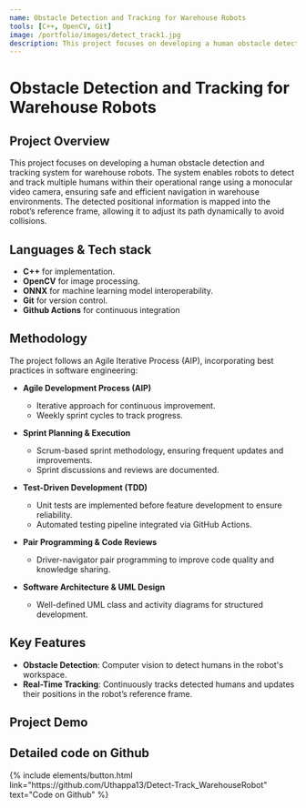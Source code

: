 ```yaml
---
name: Obstacle Detection and Tracking for Warehouse Robots
tools: [C++, OpenCV, Git]
image: /portfolio/images/detect_track1.jpg
description: This project focuses on developing a human obstacle detection and tracking system for warehouse robots.
---
```


# Obstacle Detection and Tracking for Warehouse Robots  

## Project Overview

This project focuses on developing a human obstacle detection and tracking system for warehouse robots. The system enables robots to detect and track multiple humans within their operational range using a monocular video camera, ensuring safe and efficient navigation in warehouse environments. The detected positional information is mapped into the robot’s reference frame, allowing it to adjust its path dynamically to avoid collisions.

## Languages & Tech stack

- **C++** for implementation.
- **OpenCV** for image processing.
- **ONNX** for machine learning model interoperability.
- **Git** for version control.
- **Github Actions** for continuous integration

## Methodology
The project follows an Agile Iterative Process (AIP), incorporating best practices in software engineering:

- **Agile Development Process (AIP)**
    - Iterative approach for continuous improvement.
    - Weekly sprint cycles to track progress.

- **Sprint Planning & Execution**
    - Scrum-based sprint methodology, ensuring frequent updates and improvements.
    - Sprint discussions and reviews are documented.

- **Test-Driven Development (TDD)**
    - Unit tests are implemented before feature development to ensure reliability.
    - Automated testing pipeline integrated via GitHub Actions.

- **Pair Programming & Code Reviews**
    - Driver-navigator pair programming to improve code quality and knowledge sharing.

- **Software Architecture & UML Design**
    - Well-defined UML class and activity diagrams for structured development.


## Key Features
- **Obstacle Detection**: Computer vision to detect humans in the robot's workspace.
- **Real-Time Tracking**: Continuously tracks detected humans and updates their positions in the robot’s reference frame.


## Project Demo

<!-- ![Vibration Data](/portfolio/images/bearing_project2.png) -->


## Detailed code on Github

<div class="left">
{% include elements/button.html link="https://github.com/Uthappa13/Detect-Track_WarehouseRobot" text="Code on Github" %}
</div>
